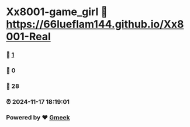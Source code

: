 # Xx8001-game_girl :link: https://66lueflam144.github.io/Xx8001-Real 
### :page_facing_up: [1](https://66lueflam144.github.io/Xx8001-Real/tag.html) 
### :speech_balloon: 0 
### :hibiscus: 28 
### :alarm_clock: 2024-11-17 18:19:01 
### Powered by :heart: [Gmeek](https://github.com/Meekdai/Gmeek)
